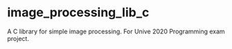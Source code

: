 # image_processing_lib_c
A C library for simple image processing. For Unive 2020 Programming exam project.
